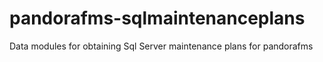 # pandorafms-sqlmaintenanceplans
Data modules for obtaining Sql Server maintenance plans for pandorafms
